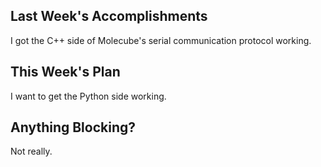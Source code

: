 ## Last Week's Accomplishments

I got the C++ side of Molecube's serial communication protocol working.

## This Week's Plan

I want to get the Python side working.

## Anything Blocking?

Not really.
